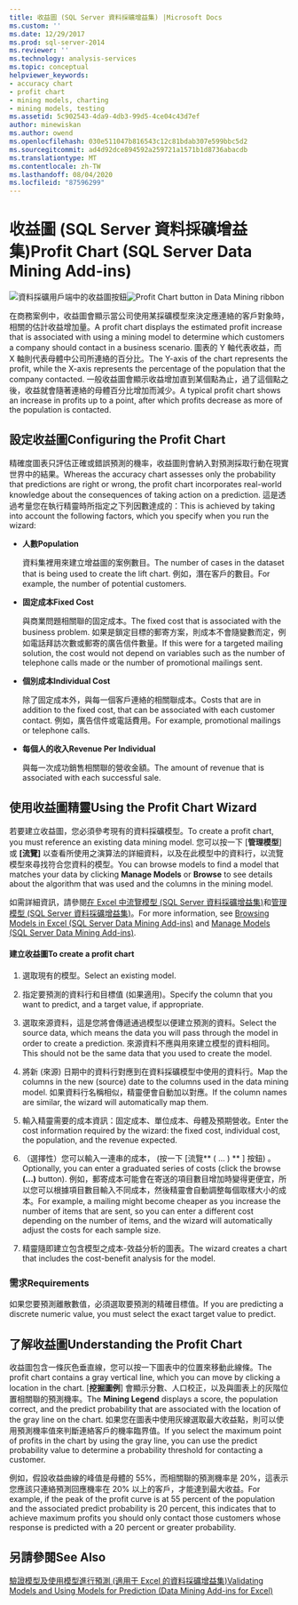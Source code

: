 ```yaml
---
title: 收益圖 (SQL Server 資料採礦增益集) |Microsoft Docs
ms.custom: ''
ms.date: 12/29/2017
ms.prod: sql-server-2014
ms.reviewer: ''
ms.technology: analysis-services
ms.topic: conceptual
helpviewer_keywords:
- accuracy chart
- profit chart
- mining models, charting
- mining models, testing
ms.assetid: 5c902543-4da9-4db3-99d5-4ce04c43d7ef
author: minewiskan
ms.author: owend
ms.openlocfilehash: 030e511047b816543c12c81bdab307e599bbc5d2
ms.sourcegitcommit: ad4d92dce894592a259721a1571b1d8736abacdb
ms.translationtype: MT
ms.contentlocale: zh-TW
ms.lasthandoff: 08/04/2020
ms.locfileid: "87596299"
---
```

# <a name="profit-chart-sql-server-data-mining-add-ins"></a><span data-ttu-id="5b38f-102">收益圖 (SQL Server 資料採礦增益集)</span><span class="sxs-lookup"><span data-stu-id="5b38f-102">Profit Chart (SQL Server Data Mining Add-ins)</span></span>
  <span data-ttu-id="5b38f-103">![資料採礦用戶端中的收益圖按鈕](media/dmc-profitchart.gif "資料採礦用戶端中的收益圖按鈕")</span><span class="sxs-lookup"><span data-stu-id="5b38f-103">![Profit Chart button in Data Mining ribbon](media/dmc-profitchart.gif "Profit Chart button in Data Mining ribbon")</span></span>  
  
 <span data-ttu-id="5b38f-104">在商務案例中，收益圖會顯示當公司使用某採礦模型來決定應連絡的客戶對象時，相關的估計收益增加量。</span><span class="sxs-lookup"><span data-stu-id="5b38f-104">A profit chart displays the estimated profit increase that is associated with using a mining model to determine which customers a company should contact in a business scenario.</span></span> <span data-ttu-id="5b38f-105">圖表的 Y 軸代表收益，而 X 軸則代表母體中公司所連絡的百分比。</span><span class="sxs-lookup"><span data-stu-id="5b38f-105">The Y-axis of the chart represents the profit, while the X-axis represents the percentage of the population that the company contacted.</span></span> <span data-ttu-id="5b38f-106">一般收益圖會顯示收益增加直到某個點為止，過了這個點之後，收益就會隨著連絡的母體百分比增加而減少。</span><span class="sxs-lookup"><span data-stu-id="5b38f-106">A typical profit chart shows an increase in profits up to a point, after which profits decrease as more of the population is contacted.</span></span>  
  
## <a name="configuring-the-profit-chart"></a><span data-ttu-id="5b38f-107">設定收益圖</span><span class="sxs-lookup"><span data-stu-id="5b38f-107">Configuring the Profit Chart</span></span>  
 <span data-ttu-id="5b38f-108">精確度圖表只評估正確或錯誤預測的機率，收益圖則會納入對預測採取行動在現實世界中的結果。</span><span class="sxs-lookup"><span data-stu-id="5b38f-108">Whereas the accuracy chart assesses only the probability that predictions are right or wrong, the profit chart incorporates real-world knowledge about the consequences of taking action on a prediction.</span></span> <span data-ttu-id="5b38f-109">這是透過考量您在執行精靈時所指定之下列因數達成的：</span><span class="sxs-lookup"><span data-stu-id="5b38f-109">This is achieved by taking into account the following factors, which you specify when you run the wizard:</span></span>  
  
-   <span data-ttu-id="5b38f-110">**人數**</span><span class="sxs-lookup"><span data-stu-id="5b38f-110">**Population**</span></span>  
  
     <span data-ttu-id="5b38f-111">資料集裡用來建立增益圖的案例數目。</span><span class="sxs-lookup"><span data-stu-id="5b38f-111">The number of cases in the dataset that is being used to create the lift chart.</span></span> <span data-ttu-id="5b38f-112">例如，潛在客戶的數目。</span><span class="sxs-lookup"><span data-stu-id="5b38f-112">For example, the number of potential customers.</span></span>  
  
-   <span data-ttu-id="5b38f-113">**固定成本**</span><span class="sxs-lookup"><span data-stu-id="5b38f-113">**Fixed Cost**</span></span>  
  
     <span data-ttu-id="5b38f-114">與商業問題相關聯的固定成本。</span><span class="sxs-lookup"><span data-stu-id="5b38f-114">The fixed cost that is associated with the business problem.</span></span> <span data-ttu-id="5b38f-115">如果是鎖定目標的郵寄方案，則成本不會隨變數而定，例如電話拜訪次數或郵寄的廣告信件數量。</span><span class="sxs-lookup"><span data-stu-id="5b38f-115">If this were for a targeted mailing solution, the cost would not depend on variables such as the number of telephone calls made or the number of promotional mailings sent.</span></span>  
  
-   <span data-ttu-id="5b38f-116">**個別成本**</span><span class="sxs-lookup"><span data-stu-id="5b38f-116">**Individual Cost**</span></span>  
  
     <span data-ttu-id="5b38f-117">除了固定成本外，與每一個客戶連絡的相關聯成本。</span><span class="sxs-lookup"><span data-stu-id="5b38f-117">Costs that are in addition to the fixed cost, that can be associated with each customer contact.</span></span> <span data-ttu-id="5b38f-118">例如，廣告信件或電話費用。</span><span class="sxs-lookup"><span data-stu-id="5b38f-118">For example, promotional mailings or telephone calls.</span></span>  
  
-   <span data-ttu-id="5b38f-119">**每個人的收入**</span><span class="sxs-lookup"><span data-stu-id="5b38f-119">**Revenue Per Individual**</span></span>  
  
     <span data-ttu-id="5b38f-120">與每一次成功銷售相關聯的營收金額。</span><span class="sxs-lookup"><span data-stu-id="5b38f-120">The amount of revenue that is associated with each successful sale.</span></span>  
  
## <a name="using-the-profit-chart-wizard"></a><span data-ttu-id="5b38f-121">使用收益圖精靈</span><span class="sxs-lookup"><span data-stu-id="5b38f-121">Using the Profit Chart Wizard</span></span>  
 <span data-ttu-id="5b38f-122">若要建立收益圖，您必須參考現有的資料採礦模型。</span><span class="sxs-lookup"><span data-stu-id="5b38f-122">To create a profit chart, you must reference an existing data mining model.</span></span> <span data-ttu-id="5b38f-123">您可以按一下 [**管理模型**] 或 **[流覽]** 以查看所使用之演算法的詳細資料，以及在此模型中的資料行，以流覽模型來尋找符合您資料的模型。</span><span class="sxs-lookup"><span data-stu-id="5b38f-123">You can browse models to find a model that matches your data by clicking **Manage Models** or **Browse** to see details about the algorithm that was used and the columns in the mining model.</span></span>  
  
 <span data-ttu-id="5b38f-124">如需詳細資訊，請參閱[在 Excel 中流覽模型 &#40;SQL Server 資料採礦增益集&#41;](browsing-models-in-excel-sql-server-data-mining-add-ins.md)和[管理模型 &#40;SQL Server 資料採礦增益集&#41;](manage-models-sql-server-data-mining-add-ins.md)。</span><span class="sxs-lookup"><span data-stu-id="5b38f-124">For more information, see [Browsing Models in Excel &#40;SQL Server Data Mining Add-ins&#41;](browsing-models-in-excel-sql-server-data-mining-add-ins.md) and [Manage Models &#40;SQL Server Data Mining Add-ins&#41;](manage-models-sql-server-data-mining-add-ins.md).</span></span>  
  
#### <a name="to-create-a-profit-chart"></a><span data-ttu-id="5b38f-125">建立收益圖</span><span class="sxs-lookup"><span data-stu-id="5b38f-125">To create a profit chart</span></span>  
  
1.  <span data-ttu-id="5b38f-126">選取現有的模型。</span><span class="sxs-lookup"><span data-stu-id="5b38f-126">Select an existing model.</span></span>  
  
2.  <span data-ttu-id="5b38f-127">指定要預測的資料行和目標值 (如果適用)。</span><span class="sxs-lookup"><span data-stu-id="5b38f-127">Specify the column that you want to predict, and a target value, if appropriate.</span></span>  
  
3.  <span data-ttu-id="5b38f-128">選取來源資料，這是您將會傳遞通過模型以便建立預測的資料。</span><span class="sxs-lookup"><span data-stu-id="5b38f-128">Select the source data, which means the data you will pass through the model in order to create a prediction.</span></span> <span data-ttu-id="5b38f-129">來源資料不應與用來建立模型的資料相同。</span><span class="sxs-lookup"><span data-stu-id="5b38f-129">This should not be the same data that you used to create the model.</span></span>  
  
4.  <span data-ttu-id="5b38f-130">將新 (來源) 日期中的資料行對應到在資料採礦模型中使用的資料行。</span><span class="sxs-lookup"><span data-stu-id="5b38f-130">Map the columns in the new (source) date to the columns used in the data mining model.</span></span> <span data-ttu-id="5b38f-131">如果資料行名稱相似，精靈便會自動加以對應。</span><span class="sxs-lookup"><span data-stu-id="5b38f-131">If the column names are similar, the wizard will automatically map them.</span></span>  
  
5.  <span data-ttu-id="5b38f-132">輸入精靈需要的成本資訊：固定成本、單位成本、母體及預期營收。</span><span class="sxs-lookup"><span data-stu-id="5b38f-132">Enter the cost information required by the wizard: the fixed cost, individual cost, the population, and the revenue expected.</span></span>  
  
6.  <span data-ttu-id="5b38f-133">（選擇性）您可以輸入一連串的成本， (按一下 [流覽\*\* ( ... ) \*\* ] 按鈕) 。</span><span class="sxs-lookup"><span data-stu-id="5b38f-133">Optionally, you can enter a graduated series of costs (click the browse **(...)** button).</span></span> <span data-ttu-id="5b38f-134">例如，郵寄成本可能會在寄送的項目數目增加時變得更便宜，所以您可以根據項目數目輸入不同成本，然後精靈會自動調整每個取樣大小的成本。</span><span class="sxs-lookup"><span data-stu-id="5b38f-134">For example, a mailing might become cheaper as you increase the number of items that are sent, so you can enter a different cost depending on the number of items, and the wizard will automatically adjust the costs for each sample size.</span></span>  
  
7.  <span data-ttu-id="5b38f-135">精靈隨即建立包含模型之成本-效益分析的圖表。</span><span class="sxs-lookup"><span data-stu-id="5b38f-135">The wizard creates a chart that includes the cost-benefit analysis for the model.</span></span>  
  
### <a name="requirements"></a><span data-ttu-id="5b38f-136">需求</span><span class="sxs-lookup"><span data-stu-id="5b38f-136">Requirements</span></span>  
 <span data-ttu-id="5b38f-137">如果您要預測離散數值，必須選取要預測的精確目標值。</span><span class="sxs-lookup"><span data-stu-id="5b38f-137">If you are predicting a discrete numeric value, you must select the exact target value to predict.</span></span>  
  
## <a name="understanding-the-profit-chart"></a><span data-ttu-id="5b38f-138">了解收益圖</span><span class="sxs-lookup"><span data-stu-id="5b38f-138">Understanding the Profit Chart</span></span>  
 <span data-ttu-id="5b38f-139">收益圖包含一條灰色垂直線，您可以按一下圖表中的位置來移動此線條。</span><span class="sxs-lookup"><span data-stu-id="5b38f-139">The profit chart contains a gray vertical line, which you can move by clicking a location in the chart.</span></span> <span data-ttu-id="5b38f-140">[**挖掘圖例**] 會顯示分數、人口校正，以及與圖表上的灰階位置相關聯的預測機率。</span><span class="sxs-lookup"><span data-stu-id="5b38f-140">The **Mining Legend** displays a score, the population correct, and the predict probability that are associated with the location of the gray line on the chart.</span></span> <span data-ttu-id="5b38f-141">如果您在圖表中使用灰線選取最大收益點，則可以使用預測機率值來判斷連絡客戶的機率臨界值。</span><span class="sxs-lookup"><span data-stu-id="5b38f-141">If you select the maximum point of profits in the chart by using the gray line, you can use the predict probability value to determine a probability threshold for contacting a customer.</span></span>  
  
 <span data-ttu-id="5b38f-142">例如，假設收益曲線的峰值是母體的 55%，而相關聯的預測機率是 20%，這表示您應該只連絡預測回應機率在 20% 以上的客戶，才能達到最大收益。</span><span class="sxs-lookup"><span data-stu-id="5b38f-142">For example, if the peak of the profit curve is at 55 percent of the population and the associated predict probability is 20 percent, this indicates that to achieve maximum profits you should only contact those customers whose response is predicted with a 20 percent or greater probability.</span></span>  
  
## <a name="see-also"></a><span data-ttu-id="5b38f-143">另請參閱</span><span class="sxs-lookup"><span data-stu-id="5b38f-143">See Also</span></span>  
 [<span data-ttu-id="5b38f-144">驗證模型及使用模型進行預測 &#40;適用于 Excel 的資料採礦增益集&#41;</span><span class="sxs-lookup"><span data-stu-id="5b38f-144">Validating Models and Using Models for Prediction &#40;Data Mining Add-ins for Excel&#41;</span></span>](validating-models-and-using-models-for-prediction-data-mining-add-ins-for-excel.md)  
  
  
